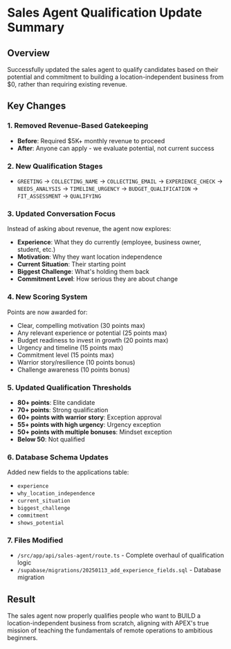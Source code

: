 # Sales Agent Qualification Update Summary

## Overview
Successfully updated the sales agent to qualify candidates based on their potential and commitment to building a location-independent business from $0, rather than requiring existing revenue.

## Key Changes

### 1. Removed Revenue-Based Gatekeeping
- **Before**: Required $5K+ monthly revenue to proceed
- **After**: Anyone can apply - we evaluate potential, not current success

### 2. New Qualification Stages
- `GREETING` → `COLLECTING_NAME` → `COLLECTING_EMAIL` → `EXPERIENCE_CHECK` → `NEEDS_ANALYSIS` → `TIMELINE_URGENCY` → `BUDGET_QUALIFICATION` → `FIT_ASSESSMENT` → `QUALIFYING`

### 3. Updated Conversation Focus
Instead of asking about revenue, the agent now explores:
- **Experience**: What they do currently (employee, business owner, student, etc.)
- **Motivation**: Why they want location independence
- **Current Situation**: Their starting point
- **Biggest Challenge**: What's holding them back
- **Commitment Level**: How serious they are about change

### 4. New Scoring System
Points are now awarded for:
- Clear, compelling motivation (30 points max)
- Any relevant experience or potential (25 points max)
- Budget readiness to invest in growth (20 points max)
- Urgency and timeline (15 points max)
- Commitment level (15 points max)
- Warrior story/resilience (10 points bonus)
- Challenge awareness (10 points bonus)

### 5. Updated Qualification Thresholds
- **80+ points**: Elite candidate
- **70+ points**: Strong qualification
- **60+ points with warrior story**: Exception approval
- **55+ points with high urgency**: Urgency exception
- **50+ points with multiple bonuses**: Mindset exception
- **Below 50**: Not qualified

### 6. Database Schema Updates
Added new fields to the applications table:
- `experience`
- `why_location_independence`
- `current_situation`
- `biggest_challenge`
- `commitment`
- `shows_potential`

### 7. Files Modified
- `/src/app/api/sales-agent/route.ts` - Complete overhaul of qualification logic
- `/supabase/migrations/20250113_add_experience_fields.sql` - Database migration

## Result
The sales agent now properly qualifies people who want to BUILD a location-independent business from scratch, aligning with APEX's true mission of teaching the fundamentals of remote operations to ambitious beginners.
